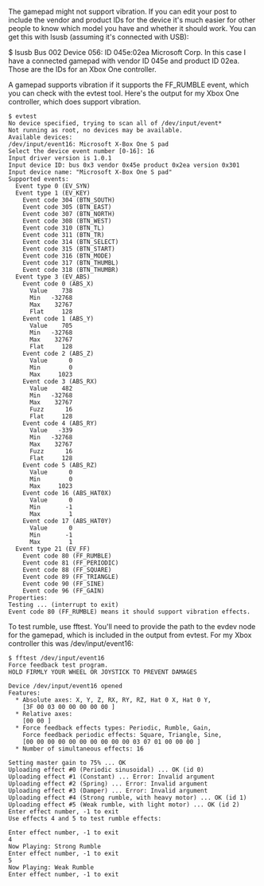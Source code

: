 The gamepad might not support vibration. If you can edit your post to include the vendor and product IDs for the device it's much easier for other people to know which model you have and whether it should work. You can get this with lsusb (assuming it's connected with USB):

$ lsusb
Bus 002 Device 056: ID 045e:02ea Microsoft Corp. 
In this case I have a connected gamepad with vendor ID 045e and product ID 02ea. Those are the IDs for an Xbox One controller.

A gamepad supports vibration if it supports the FF_RUMBLE event, which you can check with the evtest tool. Here's the output for my Xbox One controller, which does support vibration.
```
$ evtest
No device specified, trying to scan all of /dev/input/event*
Not running as root, no devices may be available.
Available devices:
/dev/input/event16: Microsoft X-Box One S pad
Select the device event number [0-16]: 16
Input driver version is 1.0.1
Input device ID: bus 0x3 vendor 0x45e product 0x2ea version 0x301
Input device name: "Microsoft X-Box One S pad"
Supported events:
  Event type 0 (EV_SYN)
  Event type 1 (EV_KEY)
    Event code 304 (BTN_SOUTH)
    Event code 305 (BTN_EAST)
    Event code 307 (BTN_NORTH)
    Event code 308 (BTN_WEST)
    Event code 310 (BTN_TL)
    Event code 311 (BTN_TR)
    Event code 314 (BTN_SELECT)
    Event code 315 (BTN_START)
    Event code 316 (BTN_MODE)
    Event code 317 (BTN_THUMBL)
    Event code 318 (BTN_THUMBR)
  Event type 3 (EV_ABS)
    Event code 0 (ABS_X)
      Value    738
      Min   -32768
      Max    32767
      Flat     128
    Event code 1 (ABS_Y)
      Value    705
      Min   -32768
      Max    32767
      Flat     128
    Event code 2 (ABS_Z)
      Value      0
      Min        0
      Max     1023
    Event code 3 (ABS_RX)
      Value    482
      Min   -32768
      Max    32767
      Fuzz      16
      Flat     128
    Event code 4 (ABS_RY)
      Value   -339
      Min   -32768
      Max    32767
      Fuzz      16
      Flat     128
    Event code 5 (ABS_RZ)
      Value      0
      Min        0
      Max     1023
    Event code 16 (ABS_HAT0X)
      Value      0
      Min       -1
      Max        1
    Event code 17 (ABS_HAT0Y)
      Value      0
      Min       -1
      Max        1
  Event type 21 (EV_FF)
    Event code 80 (FF_RUMBLE)
    Event code 81 (FF_PERIODIC)
    Event code 88 (FF_SQUARE)
    Event code 89 (FF_TRIANGLE)
    Event code 90 (FF_SINE)
    Event code 96 (FF_GAIN)
Properties:
Testing ... (interrupt to exit)
Event code 80 (FF_RUMBLE) means it should support vibration effects.
```
To test rumble, use fftest. You'll need to provide the path to the evdev node for the gamepad, which is included in the output from evtest. For my Xbox controller this was /dev/input/event16:
```
$ fftest /dev/input/event16
Force feedback test program.
HOLD FIRMLY YOUR WHEEL OR JOYSTICK TO PREVENT DAMAGES

Device /dev/input/event16 opened
Features:
  * Absolute axes: X, Y, Z, RX, RY, RZ, Hat 0 X, Hat 0 Y, 
    [3F 00 03 00 00 00 00 00 ]
  * Relative axes: 
    [00 00 ]
  * Force feedback effects types: Periodic, Rumble, Gain, 
    Force feedback periodic effects: Square, Triangle, Sine, 
    [00 00 00 00 00 00 00 00 00 00 03 07 01 00 00 00 ]
  * Number of simultaneous effects: 16

Setting master gain to 75% ... OK
Uploading effect #0 (Periodic sinusoidal) ... OK (id 0)
Uploading effect #1 (Constant) ... Error: Invalid argument
Uploading effect #2 (Spring) ... Error: Invalid argument
Uploading effect #3 (Damper) ... Error: Invalid argument
Uploading effect #4 (Strong rumble, with heavy motor) ... OK (id 1)
Uploading effect #5 (Weak rumble, with light motor) ... OK (id 2)
Enter effect number, -1 to exit
Use effects 4 and 5 to test rumble effects:

Enter effect number, -1 to exit
4
Now Playing: Strong Rumble
Enter effect number, -1 to exit
5
Now Playing: Weak Rumble
Enter effect number, -1 to exit
```


